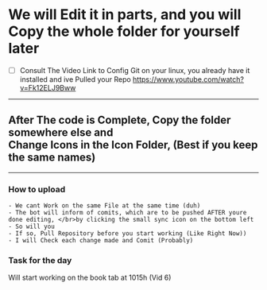 # We will Edit it in parts, and you will Copy the whole folder for yourself later

- [ ] Consult The Video Link to Config Git on your linux, you already have it installed and ive Pulled your Repo
<https://www.youtube.com/watch?v=Fk12ELJ9Bww>

* * *

## After The code is Complete, Copy the folder somewhere else and</br> Change Icons in the Icon Folder, (Best if you keep the same names)

* * *

### How to upload

    - We cant Work on the same File at the same time (duh)
    - The bot will inform of comits, which are to be pushed AFTER youre done editing, </br>by clicking the small sync icon on the bottom left
    - So will you
    - If so, Pull Repository before you start working (Like Right Now))
    - I will Check each change made and Comit (Probably)

### Task for the day

Will start working on the book tab at 1015h (Vid 6)
